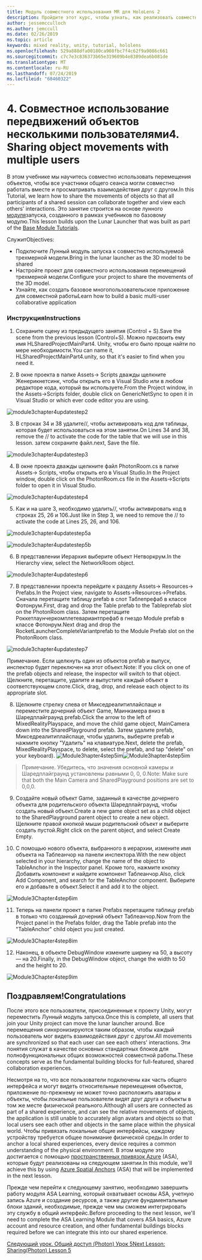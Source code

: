 ```yaml
---
title: Модуль совместного использования MR для HoloLens 2
description: Пройдите этот курс, чтобы узнать, как реализовать совместное использование нескольких пользователей в приложении HoloLens 2.
author: jessemcculloch
ms.author: jemccull
ms.date: 02/26/2019
ms.topic: article
keywords: mixed reality, unity, tutorial, hololens
ms.openlocfilehash: 529a888dfa00180ca908fbc7f4c62f9a9086c661
ms.sourcegitcommit: c7c7e3c836373b65e319609b4e8389dea6b081de
ms.translationtype: MT
ms.contentlocale: ru-RU
ms.lasthandoff: 07/24/2019
ms.locfileid: "68460322"
---
```

# <a name="4-sharing-object-movements-with-multiple-users"></a><span data-ttu-id="07770-104">4. Совместное использование передвижений объектов несколькими пользователями</span><span class="sxs-lookup"><span data-stu-id="07770-104">4. Sharing object movements with multiple users</span></span>

<span data-ttu-id="07770-105">В этом учебнике мы научитесь совместно использовать перемещения объектов, чтобы все участники общего сеанса могли совместно работать вместе и просматривать взаимодействия друг с другом.</span><span class="sxs-lookup"><span data-stu-id="07770-105">In this Tutorial, we learn how to share the movements of objects so that all participants of a shared session can collaborate together and view each others' interactions.</span></span> <span data-ttu-id="07770-106">Это занятие строится на основе лунного [модуля](mrlearning-base.md)запуска, созданного в рамках учебников по базовому модулю.</span><span class="sxs-lookup"><span data-stu-id="07770-106">This lesson builds upon the Lunar Launcher that was built as part of the [Base Module Tutorials](mrlearning-base.md).</span></span>

<span data-ttu-id="07770-107">Служит</span><span class="sxs-lookup"><span data-stu-id="07770-107">Objectives:</span></span>

- <span data-ttu-id="07770-108">Подключите Лунный модуль запуска к совместно используемой трехмерной модели.</span><span class="sxs-lookup"><span data-stu-id="07770-108">Bring in the lunar launcher as the 3D model to be shared</span></span>
- <span data-ttu-id="07770-109">Настройте проект для совместного использования перемещений трехмерной модели.</span><span class="sxs-lookup"><span data-stu-id="07770-109">Configure your project to share the movements of the 3D model.</span></span>
- <span data-ttu-id="07770-110">Узнайте, как создать базовое многопользовательское приложение для совместной работы</span><span class="sxs-lookup"><span data-stu-id="07770-110">Learn how to build a basic multi-user collaborative application</span></span>

### <a name="instructions"></a><span data-ttu-id="07770-111">Инструкция</span><span class="sxs-lookup"><span data-stu-id="07770-111">Instructions</span></span>


1. <span data-ttu-id="07770-112">Сохраните сцену из предыдущего занятия (Control + S).</span><span class="sxs-lookup"><span data-stu-id="07770-112">Save the scene from the previous lesson (Control+S).</span></span> <span data-ttu-id="07770-113">Можно присвоить ему имя HLSharedProjectMainPart4. Unity, чтобы его было проще найти по мере необходимости.</span><span class="sxs-lookup"><span data-stu-id="07770-113">You can name it, HLSharedProjectMainPart4.unity, so that it's easier to find when you need it.</span></span>

2. <span data-ttu-id="07770-114">В окне проекта в папке Assets-> Scripts дважды щелкните Женерикнетсинк, чтобы открыть его в Visual Studio или в любом редакторе кода, который вы используете.</span><span class="sxs-lookup"><span data-stu-id="07770-114">From the Project window, in the Assets->Scripts folder, double click on GenericNetSync to open it in Visual Studio or which ever code editor you are using.</span></span>  

![module3chapter4updatestep2](images/module3chapter4updatestep2.png)

3. <span data-ttu-id="07770-116">В строках 34 и 38 удалите//, чтобы активировать код для таблицы, которая будет использоваться на этом занятии.</span><span class="sxs-lookup"><span data-stu-id="07770-116">On Lines 34 and 38, remove the // to activate the code for the table that we will use in this lesson.</span></span> <span data-ttu-id="07770-117">затем сохраните файл.</span><span class="sxs-lookup"><span data-stu-id="07770-117">next, Save the file.</span></span> 

![module3chapter4updatestep3](images/module3chapter4updatestep3.png)

4. <span data-ttu-id="07770-119">В окне проекта дважды щелкните файл PhotonRoom.cs в папке Assets-> Scripts, чтобы открыть его в Visual Studio.</span><span class="sxs-lookup"><span data-stu-id="07770-119">In the Project window, double click on the PhotonRoom.cs file in the Assets->Scripts folder to open it in Visual Studio.</span></span> 

![module3chapter4updatestep4](images/module3chapter4updatestep4.png)

5. <span data-ttu-id="07770-121">Как и на шаге 3, необходимо удалить//, чтобы активировать код в строках 25, 26 и 106.</span><span class="sxs-lookup"><span data-stu-id="07770-121">Just like in Step 3, we need to remove the // to activate the code at Lines 25, 26, and 106.</span></span>

![module3chapter4updatestep5a](images/module3chapter4updatestep5a.png) 

![module3chapter4updatestep5b](images/module3chapter4updatestep5b.png)

6. <span data-ttu-id="07770-124">В представлении Иерархия выберите объект Нетворкрум.</span><span class="sxs-lookup"><span data-stu-id="07770-124">In the Hierarchy view, select the NetworkRoom object.</span></span>

![module3chapter4updatestep6](images/module3chapter4updatestep6.png)

7. <span data-ttu-id="07770-126">В представлении проекта перейдите к разделу Assets-> Resources-> Prefabs.</span><span class="sxs-lookup"><span data-stu-id="07770-126">In the Project view, navigate to Assets->Resources->Prefabs.</span></span> <span data-ttu-id="07770-127">Сначала перетащите таблицу prefab в слот Таблепрефаб в классе Фотонрум.</span><span class="sxs-lookup"><span data-stu-id="07770-127">First, drag and drop the Table prefab to the Tableprefab slot on the PhotonRoom class.</span></span> <span data-ttu-id="07770-128">Затем перетащите Роккетлаунчеркомплетевариантпрефаб в гнездо Module prefab в классе Фотонрум.</span><span class="sxs-lookup"><span data-stu-id="07770-128">Next drag and drop the RocketLauncherCompleteVariantprefab to the Module Prefab slot on the PhotonRoom class.</span></span>

![module3chapter4updatestep7](images/module3chapter4updatestep7.png)

   <span data-ttu-id="07770-130">Примечание. Если щелкнуть один из объектов prefab и выпуск, инспектор будет переключен на этот объект.</span><span class="sxs-lookup"><span data-stu-id="07770-130">Note: If you click on one of the prefab objects and release, the inspector will switch to that object.</span></span> <span data-ttu-id="07770-131">Щелкните, перетащите, удалите и выпустите каждый объект в соответствующем слоте.</span><span class="sxs-lookup"><span data-stu-id="07770-131">Click, drag, drop, and release each object to its appropriate slot.</span></span>

8. <span data-ttu-id="07770-132">Щелкните стрелку слева от Микседреалитиплайспаце и переместите дочерний объект Game, Маинкамера вниз в Шаредплайграунд prefab.</span><span class="sxs-lookup"><span data-stu-id="07770-132">Click the arrow to the left of MixedRealityPlayspace, and move the child game object, MainCamera down into the SharedPlayground prefab.</span></span> <span data-ttu-id="07770-133">Затем удалите prefab, Микседреалитиплайспаце, чтобы удалить, выберите prefab и нажмите кнопку "Удалить" на клавиатуре.</span><span class="sxs-lookup"><span data-stu-id="07770-133">Next, delete the prefab, MixedRealityPlayspace, to delete, select the prefab, and tap "delete" on your keyboard).</span></span>
<span data-ttu-id="07770-134">![Module3hapter4step5im](images/module3chapter4step5im.PNG)</span><span class="sxs-lookup"><span data-stu-id="07770-134">![Module3hapter4step5im](images/module3chapter4step5im.PNG)</span></span>

><span data-ttu-id="07770-135">Примечание.  Убедитесь, что значения основной камеры и Шаредплайграунд установлены равными 0, 0, 0.</span><span class="sxs-lookup"><span data-stu-id="07770-135">Note:  Make sure that both the Main Camera and SharedPlayground positions are set to 0,0,0.</span></span>
>

9. <span data-ttu-id="07770-136">Создайте новый объект Game, заданный в качестве дочернего объекта для родительского объекта Шаредплайграунд, чтобы создать новый объект.</span><span class="sxs-lookup"><span data-stu-id="07770-136">Create a new game object set as a child object to the SharedPlayground parent object to create a new object.</span></span> <span data-ttu-id="07770-137">Щелкните правой кнопкой мыши родительский объект и выберите создать пустой.</span><span class="sxs-lookup"><span data-stu-id="07770-137">Right click on the parent object, and select Create Empty.</span></span> 

10. <span data-ttu-id="07770-138">С помощью нового объекта, выбранного в иерархии, измените имя объекта на Таблеанчор на панели инспектора.</span><span class="sxs-lookup"><span data-stu-id="07770-138">With the new object selected in your hierarchy, change the name of the object to TableAnchor in the Inspector panel.</span></span> <span data-ttu-id="07770-139">Кроме того, нажмите кнопку Добавить компонент и найдите компонент Таблеанчор.</span><span class="sxs-lookup"><span data-stu-id="07770-139">Also, click Add Component, and search for the TableAnchor component.</span></span> <span data-ttu-id="07770-140">Выберите его и добавьте в объект.</span><span class="sxs-lookup"><span data-stu-id="07770-140">Select it and add it to the object.</span></span> 

![Module3Chapter4step6im](images/module3chapter4step7im.PNG)

11. <span data-ttu-id="07770-142">Теперь на панели проект в папке Prefabs перетащите таблицу prefab в только что созданный дочерний объект Таблеанчор.</span><span class="sxs-lookup"><span data-stu-id="07770-142">Now from the Project panel in the Prefabs folder, drag the Table prefab into the "TableAnchor" child object you just created.</span></span>

![Module3Chapter4step8im](images/module3chapter4step8im.PNG)

12. <span data-ttu-id="07770-144">Наконец, в объекте DebugWindow измените ширину на 50, а высоту — на 20.</span><span class="sxs-lookup"><span data-stu-id="07770-144">Finally, in the DebugWindow object, change the width to 50 and the height to 20.</span></span>

![Module3Chapter4step9im](images/module3chapter4step11im.PNG)

## <a name="congratulations"></a><span data-ttu-id="07770-146">Поздравляем!</span><span class="sxs-lookup"><span data-stu-id="07770-146">Congratulations</span></span>


<span data-ttu-id="07770-147">После этого все пользователи, присоединенные к проекту Unity, могут переместить Лунный модуль запуска.</span><span class="sxs-lookup"><span data-stu-id="07770-147">Once this is complete, all users that join your Unity project can move the lunar launcher around.</span></span> <span data-ttu-id="07770-148">Все перемещения синхронизируются таким образом, чтобы каждый пользователь мог видеть взаимодействия друг с другом.</span><span class="sxs-lookup"><span data-stu-id="07770-148">All movements are synchronized so that each user can see each others' interactions.</span></span> <span data-ttu-id="07770-149">Эти понятия служат в качестве основных стандартных блоков для полнофункциональных общих возможностей совместной работы.</span><span class="sxs-lookup"><span data-stu-id="07770-149">These concepts serve as the fundamental building blocks for full-featured, shared collaboration experiences.</span></span> 

<span data-ttu-id="07770-150">Несмотря на то, что все пользователи подключены как часть общего интерфейса и могут видеть относительные перемещения объектов, приложение по-прежнему не может точно расположить аватары и объекты, чтобы локальные пользователи видят друг друга и объекты в том же месте физической реального.</span><span class="sxs-lookup"><span data-stu-id="07770-150">Although all users are connected as part of a shared experience, and can see the relative movements of objects, the application is still unable to accurately align avatars and objects so that local users see each other and objects in the same place within the physical world.</span></span> <span data-ttu-id="07770-151">Чтобы привязать локальные общие интерфейсы, каждому устройству требуется общее понимание физической среды.</span><span class="sxs-lookup"><span data-stu-id="07770-151">In order to anchor a local shared experiences, every device requires a common understanding of the physical environment.</span></span> <span data-ttu-id="07770-152">В этом модуле это достигается с помощью [пространственных привязок Azure](<https://azure.microsoft.com/en-us/services/spatial-anchors/>) (ASA), которые будут реализованы на следующем занятии.</span><span class="sxs-lookup"><span data-stu-id="07770-152">In this module, we'll achieve this by using [Azure Spatial Anchors](<https://azure.microsoft.com/en-us/services/spatial-anchors/>) (ASA) that will be implemented in the next lesson.</span></span>

<span data-ttu-id="07770-153">Прежде чем перейти к следующему занятию, необходимо завершить работу модуля ASA Learning, который охватывает основы ASA, учетную запись Azure и создание ресурсов, а также другие фундаментальные блоки зданий, необходимые, прежде чем мы сможем интегрировать эту службу в общий интерфейс.</span><span class="sxs-lookup"><span data-stu-id="07770-153">Before proceeding to the next lesson, we'll need to complete the ASA Learning Module that covers ASA basics, Azure account and resource creation, and other fundamental buildings blocks required before we can integrate this into our shared experience.</span></span>

<span data-ttu-id="07770-154">[Следующий урок. Общий доступ (Photon) Урок 5](mrlearning-sharing(photon)-ch5.md)</span><span class="sxs-lookup"><span data-stu-id="07770-154">[Next Lesson: Sharing(Photon) Lesson 5](mrlearning-sharing(photon)-ch5.md)</span></span>

